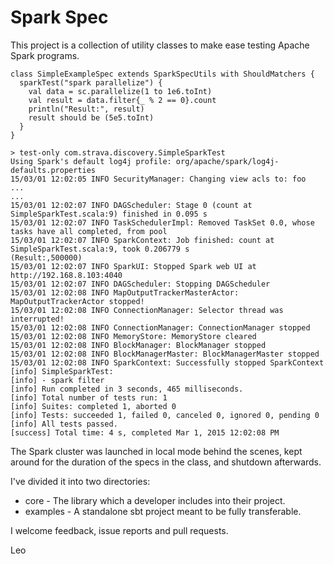# Spark Spec

This project is a collection of utility classes to make ease testing Apache Spark programs.

```
class SimpleExampleSpec extends SparkSpecUtils with ShouldMatchers {
  sparkTest("spark parallelize") {
    val data = sc.parallelize(1 to 1e6.toInt)
    val result = data.filter{_ % 2 == 0}.count
    println("Result:", result)
    result should be (5e5.toInt)
  }
}

> test-only com.strava.discovery.SimpleSparkTest
Using Spark's default log4j profile: org/apache/spark/log4j-defaults.properties
15/03/01 12:02:05 INFO SecurityManager: Changing view acls to: foo
...
...
15/03/01 12:02:07 INFO DAGScheduler: Stage 0 (count at SimpleSparkTest.scala:9) finished in 0.095 s
15/03/01 12:02:07 INFO TaskSchedulerImpl: Removed TaskSet 0.0, whose tasks have all completed, from pool
15/03/01 12:02:07 INFO SparkContext: Job finished: count at SimpleSparkTest.scala:9, took 0.206779 s
(Result:,500000)
15/03/01 12:02:07 INFO SparkUI: Stopped Spark web UI at http://192.168.8.103:4040
15/03/01 12:02:07 INFO DAGScheduler: Stopping DAGScheduler
15/03/01 12:02:08 INFO MapOutputTrackerMasterActor: MapOutputTrackerActor stopped!
15/03/01 12:02:08 INFO ConnectionManager: Selector thread was interrupted!
15/03/01 12:02:08 INFO ConnectionManager: ConnectionManager stopped
15/03/01 12:02:08 INFO MemoryStore: MemoryStore cleared
15/03/01 12:02:08 INFO BlockManager: BlockManager stopped
15/03/01 12:02:08 INFO BlockManagerMaster: BlockManagerMaster stopped
15/03/01 12:02:08 INFO SparkContext: Successfully stopped SparkContext
[info] SimpleSparkTest:
[info] - spark filter
[info] Run completed in 3 seconds, 465 milliseconds.
[info] Total number of tests run: 1
[info] Suites: completed 1, aborted 0
[info] Tests: succeeded 1, failed 0, canceled 0, ignored 0, pending 0
[info] All tests passed.
[success] Total time: 4 s, completed Mar 1, 2015 12:02:08 PM
```

The Spark cluster was launched in local mode behind the scenes, kept around for the duration of the specs in the 
class, and shutdown afterwards.

I've divided it into two directories:

* core - The library which a developer includes into their project.
* examples - A standalone sbt project meant to be fully transferable.

I welcome feedback, issue reports and pull requests.

Leo
